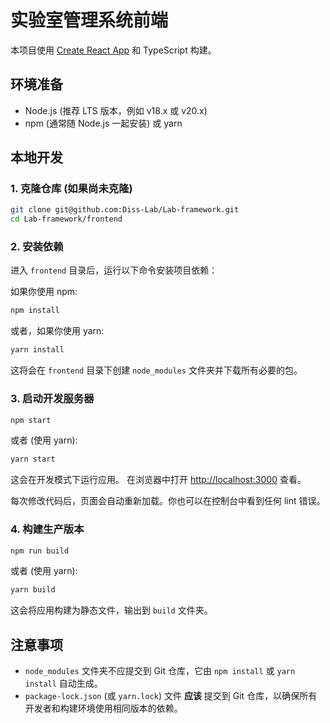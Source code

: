 # 实验室管理系统前端

本项目使用 [Create React App](https://github.com/facebook/create-react-app) 和 TypeScript 构建。

## 环境准备

- Node.js (推荐 LTS 版本，例如 v18.x 或 v20.x)
- npm (通常随 Node.js 一起安装) 或 yarn

## 本地开发

### 1. 克隆仓库 (如果尚未克隆)
```bash
git clone git@github.com:Diss-Lab/Lab-framework.git
cd Lab-framework/frontend
```

### 2. 安装依赖
进入 `frontend` 目录后，运行以下命令安装项目依赖：

如果你使用 npm:
```bash
npm install
```

或者，如果你使用 yarn:
```bash
yarn install
```
这将会在 `frontend` 目录下创建 `node_modules` 文件夹并下载所有必要的包。

### 3. 启动开发服务器
```bash
npm start
```
或者 (使用 yarn):
```bash
yarn start
```
这会在开发模式下运行应用。
在浏览器中打开 [http://localhost:3000](http://localhost:3000) 查看。

每次修改代码后，页面会自动重新加载。你也可以在控制台中看到任何 lint 错误。

### 4. 构建生产版本
```bash
npm run build
```
或者 (使用 yarn):
```bash
yarn build
```
这会将应用构建为静态文件，输出到 `build` 文件夹。

## 注意事项
- `node_modules` 文件夹不应提交到 Git 仓库，它由 `npm install` 或 `yarn install` 自动生成。
- `package-lock.json` (或 `yarn.lock`) 文件 **应该** 提交到 Git 仓库，以确保所有开发者和构建环境使用相同版本的依赖。
